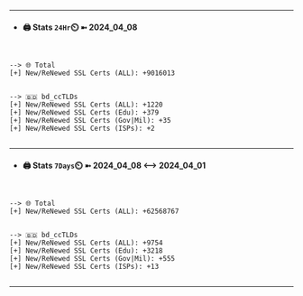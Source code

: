 

---
- #### 🖨️ **Stats** `24Hr`⏲️ ➼ 2024_04_08
```console


--> 🌐 Total
[+] New/ReNewed SSL Certs (ALL): +9016013


--> 🇧🇩 bd_ccTLDs
[+] New/ReNewed SSL Certs (ALL): +1220
[+] New/ReNewed SSL Certs (Edu): +379
[+] New/ReNewed SSL Certs (Gov|Mil): +35
[+] New/ReNewed SSL Certs (ISPs): +2


```

---
- #### 🖨️ **Stats** `7Days`⏲️ ➼ 2024_04_08 <--> 2024_04_01
```console


--> 🌐 Total
[+] New/ReNewed SSL Certs (ALL): +62568767


--> 🇧🇩 bd_ccTLDs
[+] New/ReNewed SSL Certs (ALL): +9754
[+] New/ReNewed SSL Certs (Edu): +3218
[+] New/ReNewed SSL Certs (Gov|Mil): +555
[+] New/ReNewed SSL Certs (ISPs): +13


```

---


